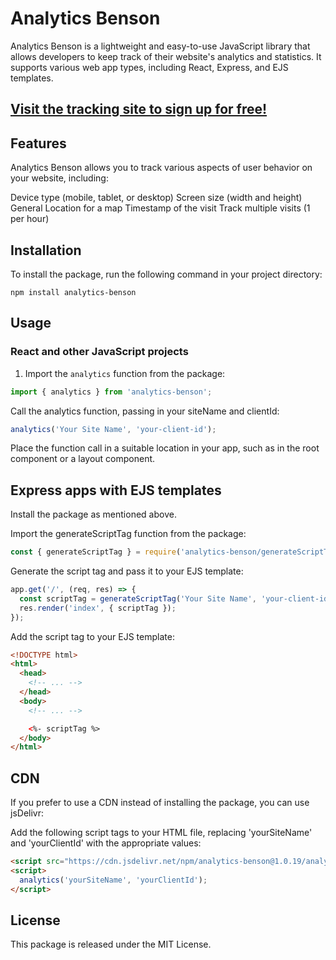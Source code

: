 # Analytics Benson

Analytics Benson is a lightweight and easy-to-use JavaScript library that allows developers to keep track of their website's analytics and statistics. It supports various web app types, including React, Express, and EJS templates.

## [Visit the tracking site to sign up for free!](https://portfolio-analytics.netlify.app/)

## Features

Analytics Benson allows you to track various aspects of user behavior on your website, including:

Device type (mobile, tablet, or desktop)
Screen size (width and height)
General Location for a map
Timestamp of the visit
Track multiple visits (1 per hour)

## Installation

To install the package, run the following command in your project directory:

`npm install analytics-benson`

## Usage

### React and other JavaScript projects

1. Import the `analytics` function from the package:

```js
import { analytics } from 'analytics-benson';
```

Call the analytics function, passing in your siteName and clientId:

```js
analytics('Your Site Name', 'your-client-id');
```

Place the function call in a suitable location in your app, such as in the root component or a layout component.

## Express apps with EJS templates

Install the package as mentioned above.

Import the generateScriptTag function from the package:

```js
const { generateScriptTag } = require('analytics-benson/generateScriptTag');
```

Generate the script tag and pass it to your EJS template:

```js
app.get('/', (req, res) => {
  const scriptTag = generateScriptTag('Your Site Name', 'your-client-id');
  res.render('index', { scriptTag });
});
```

Add the script tag to your EJS template:

```html
<!DOCTYPE html>
<html>
  <head>
    <!-- ... -->
  </head>
  <body>
    <!-- ... -->

    <%- scriptTag %>
  </body>
</html>
```

## CDN

If you prefer to use a CDN instead of installing the package, you can use jsDelivr:

Add the following script tags to your HTML file, replacing 'yourSiteName' and 'yourClientId' with the appropriate values:

```html
<script src="https://cdn.jsdelivr.net/npm/analytics-benson@1.0.19/analytics.min.js"></script>
<script>
  analytics('yourSiteName', 'yourClientId');
</script>
```

## License

This package is released under the MIT License.
